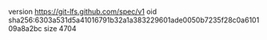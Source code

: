 version https://git-lfs.github.com/spec/v1
oid sha256:6303a531d5a41016791b32a1a383229601ade0050b7235f28c0a610109a8a2bc
size 4704
